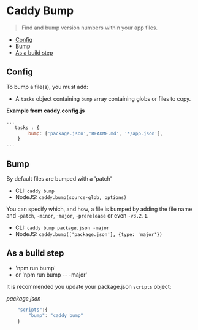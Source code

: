 # Caddy Bump

> Find and bump version numbers within your app files.  

 * [Config](#config)
 * [Bump](#bump)
 * [As a build step](as-a-build-step)

## Config

To bump a file(s), you must add:
 * A `tasks` object containing `bump` array containing globs or files to copy.  

**Example from caddy.config.js**
```javascript
...
   tasks : {
        bump: ['package.json','README.md', '*/app.json'],
    }
...
```

## Bump
By default files are bumped with a 'patch'

 * CLI: `caddy bump`
 * NodeJS: `caddy.bump(source-glob, options)`

You can specify which, and how, a file is bumped by adding the file name and `-patch`, `-minor`, -`major`, `-prerelease` or even `-v3.2.1`.

 * CLI: `caddy bump package.json -major`
 * NodeJS: `caddy.bump(['package.json'], {type: 'major'})`

## As a build step

 * 'npm run bump'
 * or 'npm run bump -- -major'

It is recommended you update your package.json `scripts` object:

*package.json*
```javascript
    "scripts":{ 
        "bump": "caddy bump"
    }
```